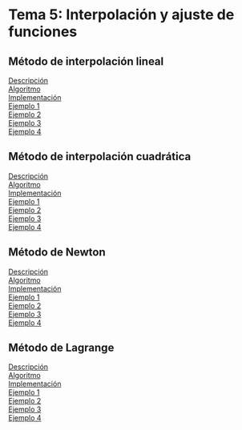 <h1>Tema 5: Interpolación y ajuste de funciones</h1>

<h2>Método de interpolación lineal</h2>
<a href="InterpolacionLineal/Decripcion.md">Descripción</a></br>
<a href="InterpolacionLineal/Algoritmo.md">Algoritmo</a></br>
<a href="">Implementación</a></br>
<a href="InterpolacionLineal/Ejemplos/Ejemplo01.md">Ejemplo 1</a></br>
<a href="InterpolacionLineal/Ejemplos/Ejemplo02.md">Ejemplo 2</a></br>
<a href="InterpolacionLineal/Ejemplos/Ejemplo03.md">Ejemplo 3</a></br>
<a href="InterpolacionLineal/Ejemplos/Ejemplo04.md">Ejemplo 4</a></br>

<h2>Método de interpolación cuadrática</h2>
<a href="InterpolacionCuadratica/Descripcion.md">Descripción</a></br>
<a href="InterpolacionCuadratica/Algoritmo.md">Algoritmo</a></br>
<a href="">Implementación</a></br>
<a href="InterpolacionCuadratica/Ejemplos/Ejemplo01.md">Ejemplo 1</a></br>
<a href="InterpolacionCuadratica/Ejemplos/Ejemplo02.md">Ejemplo 2</a></br>
<a href="InterpolacionCuadratica/Ejemplos/Ejemplo03.md">Ejemplo 3</a></br>
<a href="InterpolacionCuadratica/Ejemplos/Ejemplo04.md">Ejemplo 4</a></br>

<h2>Método de Newton</h2>
<a href="">Descripción</a></br>
<a href="">Algoritmo</a></br>
<a href="">Implementación</a></br>
<a href="">Ejemplo 1</a></br>
<a href="">Ejemplo 2</a></br>
<a href="">Ejemplo 3</a></br>
<a href="">Ejemplo 4</a></br>

<h2>Método de Lagrange</h2>
<a href="">Descripción</a></br>
<a href="">Algoritmo</a></br>
<a href="">Implementación</a></br>
<a href="">Ejemplo 1</a></br>
<a href="">Ejemplo 2</a></br>
<a href="">Ejemplo 3</a></br>
<a href="">Ejemplo 4</a></br>
